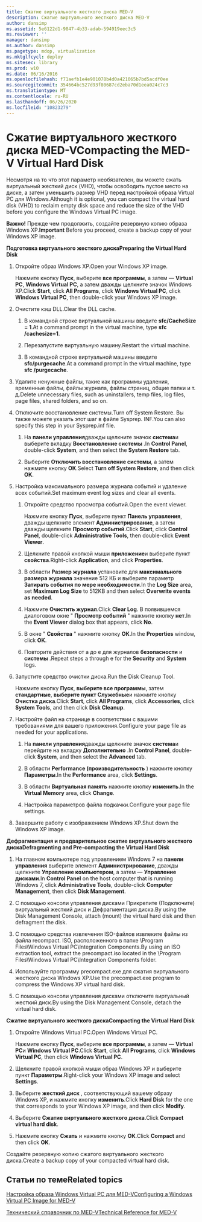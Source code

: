 ```yaml
---
title: Сжатие виртуального жесткого диска MED-V
description: Сжатие виртуального жесткого диска MED-V
author: dansimp
ms.assetid: 5e6122d1-9847-4b33-adab-594919eec3c5
ms.reviewer: ''
manager: dansimp
ms.author: dansimp
ms.pagetype: mdop, virtualization
ms.mktglfcycl: deploy
ms.sitesec: library
ms.prod: w10
ms.date: 06/16/2016
ms.openlocfilehash: f71aefb1e4e901078b4d0a421065b7bd5acdf0ee
ms.sourcegitcommit: 354664bc527d93f80687cd2eba70d1eea024c7c3
ms.translationtype: MT
ms.contentlocale: ru-RU
ms.lasthandoff: 06/26/2020
ms.locfileid: "10823279"
---
```

# <span data-ttu-id="78588-103">Сжатие виртуального жесткого диска MED-V</span><span class="sxs-lookup"><span data-stu-id="78588-103">Compacting the MED-V Virtual Hard Disk</span></span>


<span data-ttu-id="78588-104">Несмотря на то что этот параметр необязателен, вы можете сжать виртуальный жесткий диск (VHD), чтобы освободить пустое место на диске, а затем уменьшить размер VHD перед настройкой образа Virtual PC для Windows.</span><span class="sxs-lookup"><span data-stu-id="78588-104">Although it is optional, you can compact the virtual hard disk (VHD) to reclaim empty disk space and reduce the size of the VHD before you configure the Windows Virtual PC image.</span></span>

<span data-ttu-id="78588-105">**Важно!**  Прежде чем продолжить, создайте резервную копию образа Windows XP.</span><span class="sxs-lookup"><span data-stu-id="78588-105">**Important** Before you proceed, create a backup copy of your Windows XP image.</span></span>

 

**<span data-ttu-id="78588-106">Подготовка виртуального жесткого диска</span><span class="sxs-lookup"><span data-stu-id="78588-106">Preparing the Virtual Hard Disk</span></span>**

1.  <span data-ttu-id="78588-107">Откройте образ Windows XP.</span><span class="sxs-lookup"><span data-stu-id="78588-107">Open your Windows XP image.</span></span>

    <span data-ttu-id="78588-108">Нажмите кнопку **Пуск**, выберите **все программы**, а затем — **Virtual PC**, **Windows Virtual PC**, а затем дважды щелкните значок Windows XP.</span><span class="sxs-lookup"><span data-stu-id="78588-108">Click **Start**, click **All Programs**, click **Windows Virtual PC**, click **Windows Virtual PC**, then double-click your Windows XP image.</span></span>

2.  <span data-ttu-id="78588-109">Очистите кэш DLL.</span><span class="sxs-lookup"><span data-stu-id="78588-109">Clear the DLL cache.</span></span>

    1.  <span data-ttu-id="78588-110">В командной строке виртуальной машины введите **sfc/CacheSize = 1**.</span><span class="sxs-lookup"><span data-stu-id="78588-110">At a command prompt in the virtual machine, type **sfc /cachesize=1**.</span></span>

    2.  <span data-ttu-id="78588-111">Перезапустите виртуальную машину.</span><span class="sxs-lookup"><span data-stu-id="78588-111">Restart the virtual machine.</span></span>

    3.  <span data-ttu-id="78588-112">В командной строке виртуальной машины введите **sfc/purgecache**.</span><span class="sxs-lookup"><span data-stu-id="78588-112">At a command prompt in the virtual machine, type **sfc /purgecache**.</span></span>

3.  <span data-ttu-id="78588-113">Удалите ненужные файлы, такие как программы удаления, временные файлы, файлы журнала, файлы страниц, общие папки и т. д.</span><span class="sxs-lookup"><span data-stu-id="78588-113">Delete unnecessary files, such as uninstallers, temp files, log files, page files, shared folders, and so on.</span></span>

4.  <span data-ttu-id="78588-114">Отключите восстановление системы.</span><span class="sxs-lookup"><span data-stu-id="78588-114">Turn off System Restore.</span></span> <span data-ttu-id="78588-115">Вы также можете указать этот шаг в файле Sysprep. INF.</span><span class="sxs-lookup"><span data-stu-id="78588-115">You can also specify this step in your Sysprep.inf file.</span></span>

    1.  <span data-ttu-id="78588-116">На **панели управления**дважды щелкните значок **система**и выберите вкладку **Восстановление системы** .</span><span class="sxs-lookup"><span data-stu-id="78588-116">In **Control Panel**, double-click **System**, and then select the **System Restore** tab.</span></span>

    2.  <span data-ttu-id="78588-117">Выберите **Отключить восстановление системы**, а затем нажмите кнопку **ОК**.</span><span class="sxs-lookup"><span data-stu-id="78588-117">Select **Turn off System Restore**, and then click **OK**.</span></span>

5.  <span data-ttu-id="78588-118">Настройка максимального размера журнала событий и удаление всех событий.</span><span class="sxs-lookup"><span data-stu-id="78588-118">Set maximum event log sizes and clear all events.</span></span>

    1.  <span data-ttu-id="78588-119">Откройте средство просмотра событий.</span><span class="sxs-lookup"><span data-stu-id="78588-119">Open the event viewer.</span></span>

        <span data-ttu-id="78588-120">Нажмите кнопку **Пуск**, выберите пункт **Панель управления**, дважды щелкните элемент **Администрирование**, а затем дважды щелкните **Просмотр событий**.</span><span class="sxs-lookup"><span data-stu-id="78588-120">Click **Start**, click **Control Panel**, double-click **Administrative Tools**, then double-click **Event Viewer**.</span></span>

    2.  <span data-ttu-id="78588-121">Щелкните правой кнопкой мыши **приложение**и выберите пункт **свойства**.</span><span class="sxs-lookup"><span data-stu-id="78588-121">Right-click **Application**, and click **Properties**.</span></span>

    3.  <span data-ttu-id="78588-122">В области **Размер журнала** установите для **максимального размера журнала** значение 512 КБ и выберите параметр **Затирать события по мере необходимости**.</span><span class="sxs-lookup"><span data-stu-id="78588-122">In the **Log Size** area, set **Maximum Log Size** to 512KB and then select **Overwrite events as needed**.</span></span>

    4.  <span data-ttu-id="78588-123">Нажмите **Очистить журнал**.</span><span class="sxs-lookup"><span data-stu-id="78588-123">Click **Clear Log**.</span></span> <span data-ttu-id="78588-124">В появившемся диалоговом окне " **Просмотр событий** " нажмите кнопку **нет**.</span><span class="sxs-lookup"><span data-stu-id="78588-124">In the **Event Viewer** dialog box that appears, click **No**.</span></span>

    5.  <span data-ttu-id="78588-125">В окне " **Свойства** " нажмите кнопку **ОК**.</span><span class="sxs-lookup"><span data-stu-id="78588-125">In the **Properties** window, click **OK**.</span></span>

    6.  <span data-ttu-id="78588-126">Повторите действия от a до e для журналов **безопасности** и **системы** .</span><span class="sxs-lookup"><span data-stu-id="78588-126">Repeat steps a through e for the **Security** and **System** logs.</span></span>

6.  <span data-ttu-id="78588-127">Запустите средство очистки диска.</span><span class="sxs-lookup"><span data-stu-id="78588-127">Run the Disk Cleanup Tool.</span></span>

    <span data-ttu-id="78588-128">Нажмите кнопку **Пуск**, **выберите все программы**, затем **стандартные**, **выберите пункт Служебные**и нажмите кнопку **Очистка диска**.</span><span class="sxs-lookup"><span data-stu-id="78588-128">Click **Start**, click **All Programs**, click **Accessories**, click **System Tools**, and then click **Disk Cleanup**.</span></span>

7.  <span data-ttu-id="78588-129">Настройте файл на странице в соответствии с вашими требованиями для вашего приложения.</span><span class="sxs-lookup"><span data-stu-id="78588-129">Configure your page file as needed for your applications.</span></span>

    1.  <span data-ttu-id="78588-130">На **панели управления**дважды щелкните значок **система**и перейдите на вкладку **Дополнительно** .</span><span class="sxs-lookup"><span data-stu-id="78588-130">In **Control Panel**, double-click **System**, and then select the **Advanced** tab.</span></span>

    2.  <span data-ttu-id="78588-131">В области **Performance (производительность** ) нажмите кнопку **Параметры**.</span><span class="sxs-lookup"><span data-stu-id="78588-131">In the **Performance** area, click **Settings**.</span></span>

    3.  <span data-ttu-id="78588-132">В области **Виртуальная память** нажмите кнопку **изменить**.</span><span class="sxs-lookup"><span data-stu-id="78588-132">In the **Virtual Memory** area, click **Change**.</span></span>

    4.  <span data-ttu-id="78588-133">Настройка параметров файла подкачки.</span><span class="sxs-lookup"><span data-stu-id="78588-133">Configure your page file settings.</span></span>

8.  <span data-ttu-id="78588-134">Завершите работу с изображением Windows XP.</span><span class="sxs-lookup"><span data-stu-id="78588-134">Shut down the Windows XP image.</span></span>

**<span data-ttu-id="78588-135">Дефрагментация и предварительное сжатие виртуального жесткого диска</span><span class="sxs-lookup"><span data-stu-id="78588-135">Defragmenting and Pre-compacting the Virtual Hard Disk</span></span>**

1.  <span data-ttu-id="78588-136">На главном компьютере под управлением Windows 7 на **панели управления** выберите элемент **Администрирование**, дважды щелкните **Управление компьютером**, а затем — **Управление дисками**.</span><span class="sxs-lookup"><span data-stu-id="78588-136">In **Control Panel** on the host computer that is running Windows 7, click **Administrative Tools**, double-click **Computer Management**, then click **Disk Management**.</span></span>

2.  <span data-ttu-id="78588-137">С помощью консоли управления дисками Прикрепите (Подключите) виртуальный жесткий диск и Дефрагментация диска.</span><span class="sxs-lookup"><span data-stu-id="78588-137">By using the Disk Management Console, attach (mount) the virtual hard disk and then defragment the disk.</span></span>

3.  <span data-ttu-id="78588-138">С помощью средства извлечения ISO-файлов извлеките файлы из файла recompact. ISO, расположенного в папке \\Program Files\\Windows Virtual PC\\Integration Components.</span><span class="sxs-lookup"><span data-stu-id="78588-138">By using an ISO extraction tool, extract the precompact.iso located in the \\Program Files\\Windows Virtual PC\\Integration Components folder.</span></span>

4.  <span data-ttu-id="78588-139">Используйте программу precompact.exe для сжатия виртуального жесткого диска Windows XP.</span><span class="sxs-lookup"><span data-stu-id="78588-139">Use the precompact.exe program to compress the Windows XP virtual hard disk.</span></span>

5.  <span data-ttu-id="78588-140">С помощью консоли управления дисками отключите виртуальный жесткий диск.</span><span class="sxs-lookup"><span data-stu-id="78588-140">By using the Disk Management Console, detach the virtual hard disk.</span></span>

**<span data-ttu-id="78588-141">Сжатие виртуального жесткого диска</span><span class="sxs-lookup"><span data-stu-id="78588-141">Compacting the Virtual Hard Disk</span></span>**

1.  <span data-ttu-id="78588-142">Откройте Windows Virtual PC.</span><span class="sxs-lookup"><span data-stu-id="78588-142">Open Windows Virtual PC.</span></span>

    <span data-ttu-id="78588-143">Нажмите кнопку **Пуск**, выберите **все программы**, а затем — **Virtual PC**и **Windows Virtual PC**.</span><span class="sxs-lookup"><span data-stu-id="78588-143">Click **Start**, click **All Programs**, click **Windows Virtual PC**, then click **Windows Virtual PC**.</span></span>

2.  <span data-ttu-id="78588-144">Щелкните правой кнопкой мыши образ Windows XP и выберите пункт **Параметры**.</span><span class="sxs-lookup"><span data-stu-id="78588-144">Right-click your Windows XP image and select **Settings**.</span></span>

3.  <span data-ttu-id="78588-145">Выберите **жесткий диск** , соответствующий вашему образу Windows XP, и нажмите кнопку **изменить**.</span><span class="sxs-lookup"><span data-stu-id="78588-145">Click **Hard Disk** for the one that corresponds to your Windows XP image, and then click **Modify**.</span></span>

4.  <span data-ttu-id="78588-146">Выберите **Сжатие виртуального жесткого диска**.</span><span class="sxs-lookup"><span data-stu-id="78588-146">Click **Compact virtual hard disk**.</span></span>

5.  <span data-ttu-id="78588-147">Нажмите кнопку **Сжать** и нажмите кнопку **ОК**.</span><span class="sxs-lookup"><span data-stu-id="78588-147">Click **Compact** and then click **OK**.</span></span>

<span data-ttu-id="78588-148">Создайте резервную копию сжатого виртуального жесткого диска.</span><span class="sxs-lookup"><span data-stu-id="78588-148">Create a backup copy of your compacted virtual hard disk.</span></span>

## <span data-ttu-id="78588-149">Статьи по теме</span><span class="sxs-lookup"><span data-stu-id="78588-149">Related topics</span></span>


[<span data-ttu-id="78588-150">Настройка образа Windows Virtual PC для MED-V</span><span class="sxs-lookup"><span data-stu-id="78588-150">Configuring a Windows Virtual PC Image for MED-V</span></span>](configuring-a-windows-virtual-pc-image-for-med-v.md)

[<span data-ttu-id="78588-151">Технический справочник по MED-V</span><span class="sxs-lookup"><span data-stu-id="78588-151">Technical Reference for MED-V</span></span>](technical-reference-for-med-v.md)

 

 





